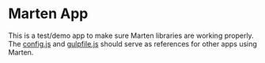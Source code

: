 Marten App
==========

This is a test/demo app to make sure Marten libraries are working properly.
The [config.js](config.js) and [gulpfile.js](gulpfile.js) should serve as
references for other apps using Marten.
